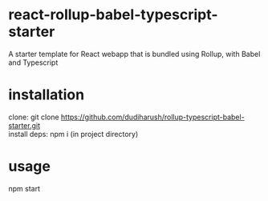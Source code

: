 # react-rollup-babel-typescript-starter

A starter template for React webapp that is bundled using Rollup, with Babel and Typescript

# installation

clone: git clone https://github.com/dudiharush/rollup-typescript-babel-starter.git<br />
install deps: npm i (in project directory)

# usage

npm start
